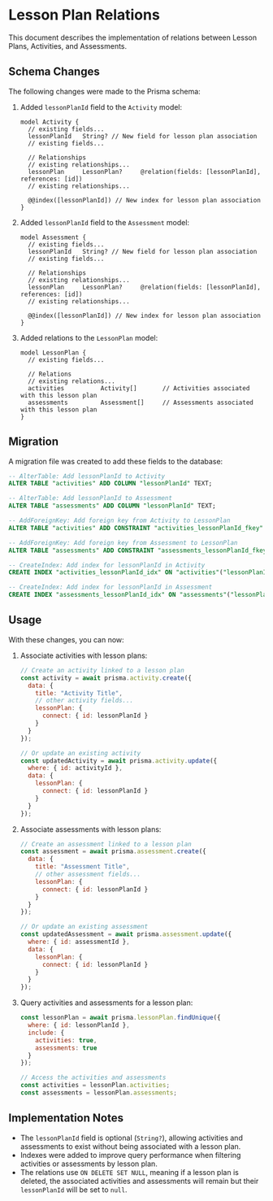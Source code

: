 # Lesson Plan Relations

This document describes the implementation of relations between Lesson Plans, Activities, and Assessments.

## Schema Changes

The following changes were made to the Prisma schema:

1. Added `lessonPlanId` field to the `Activity` model:
   ```prisma
   model Activity {
     // existing fields...
     lessonPlanId   String? // New field for lesson plan association
     // existing fields...
     
     // Relationships
     // existing relationships...
     lessonPlan     LessonPlan?     @relation(fields: [lessonPlanId], references: [id])
     // existing relationships...
     
     @@index([lessonPlanId]) // New index for lesson plan association
   }
   ```

2. Added `lessonPlanId` field to the `Assessment` model:
   ```prisma
   model Assessment {
     // existing fields...
     lessonPlanId   String? // New field for lesson plan association
     // existing fields...
     
     // Relationships
     // existing relationships...
     lessonPlan     LessonPlan?     @relation(fields: [lessonPlanId], references: [id])
     // existing relationships...
     
     @@index([lessonPlanId]) // New index for lesson plan association
   }
   ```

3. Added relations to the `LessonPlan` model:
   ```prisma
   model LessonPlan {
     // existing fields...
     
     // Relations
     // existing relations...
     activities          Activity[]       // Activities associated with this lesson plan
     assessments         Assessment[]     // Assessments associated with this lesson plan
   }
   ```

## Migration

A migration file was created to add these fields to the database:

```sql
-- AlterTable: Add lessonPlanId to Activity
ALTER TABLE "activities" ADD COLUMN "lessonPlanId" TEXT;

-- AlterTable: Add lessonPlanId to Assessment
ALTER TABLE "assessments" ADD COLUMN "lessonPlanId" TEXT;

-- AddForeignKey: Add foreign key from Activity to LessonPlan
ALTER TABLE "activities" ADD CONSTRAINT "activities_lessonPlanId_fkey" FOREIGN KEY ("lessonPlanId") REFERENCES "lesson_plans"("id") ON DELETE SET NULL ON UPDATE CASCADE;

-- AddForeignKey: Add foreign key from Assessment to LessonPlan
ALTER TABLE "assessments" ADD CONSTRAINT "assessments_lessonPlanId_fkey" FOREIGN KEY ("lessonPlanId") REFERENCES "lesson_plans"("id") ON DELETE SET NULL ON UPDATE CASCADE;

-- CreateIndex: Add index for lessonPlanId in Activity
CREATE INDEX "activities_lessonPlanId_idx" ON "activities"("lessonPlanId");

-- CreateIndex: Add index for lessonPlanId in Assessment
CREATE INDEX "assessments_lessonPlanId_idx" ON "assessments"("lessonPlanId");
```

## Usage

With these changes, you can now:

1. Associate activities with lesson plans:
   ```javascript
   // Create an activity linked to a lesson plan
   const activity = await prisma.activity.create({
     data: {
       title: "Activity Title",
       // other activity fields...
       lessonPlan: {
         connect: { id: lessonPlanId }
       }
     }
   });
   
   // Or update an existing activity
   const updatedActivity = await prisma.activity.update({
     where: { id: activityId },
     data: {
       lessonPlan: {
         connect: { id: lessonPlanId }
       }
     }
   });
   ```

2. Associate assessments with lesson plans:
   ```javascript
   // Create an assessment linked to a lesson plan
   const assessment = await prisma.assessment.create({
     data: {
       title: "Assessment Title",
       // other assessment fields...
       lessonPlan: {
         connect: { id: lessonPlanId }
       }
     }
   });
   
   // Or update an existing assessment
   const updatedAssessment = await prisma.assessment.update({
     where: { id: assessmentId },
     data: {
       lessonPlan: {
         connect: { id: lessonPlanId }
       }
     }
   });
   ```

3. Query activities and assessments for a lesson plan:
   ```javascript
   const lessonPlan = await prisma.lessonPlan.findUnique({
     where: { id: lessonPlanId },
     include: {
       activities: true,
       assessments: true
     }
   });
   
   // Access the activities and assessments
   const activities = lessonPlan.activities;
   const assessments = lessonPlan.assessments;
   ```

## Implementation Notes

- The `lessonPlanId` field is optional (`String?`), allowing activities and assessments to exist without being associated with a lesson plan.
- Indexes were added to improve query performance when filtering activities or assessments by lesson plan.
- The relations use `ON DELETE SET NULL`, meaning if a lesson plan is deleted, the associated activities and assessments will remain but their `lessonPlanId` will be set to `null`.
